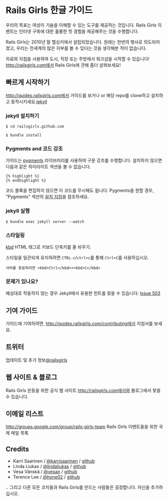 # Rails Girls 한글 가이드

우리의 목표는 여성이 기술을 이해할 수 있는 도구를 제공하는 것입니다. Rails Girls 이벤트는 인터넷 구축에 대한 훌륭한 첫 경험을 제공해주는 것을 수행합니다.

Rails Girls는 2010년 말 헬싱키에서 설립되었습니다. 원래는 한번의 행사로 의도되어졌고, 우리는 전세계의 많은 지부를 볼 수 있다는 것을 생각해본 적이 없습니다.

자료와 지침을 사용하여 도시, 직장 또는 주방에서 워크샵을 시작할 수 있습니다! http://railsgirls.com에서 Rails Girls에 관해 좀더 살펴보세요!

## 빠르게 시작하기

http://guides.railsgirls.com에서 가이드를 보거나 or 해당 repo를 clone하고 설치하고 동작시키세요.[jekyll](https://github.com/mojombo/jekyll)

### jekyll 설치하기

```
$ cd railsgirls.github.com
```

```
$ bundle install
```

### Pygments and 코드 강조

가이드는 [pygments](http://pygments.org/) 라이브러리를 사용하여 구문 강조를 수행합니다. 설치하지 않으면 다음과 같은 하이라이트 섹션을 볼 수 없습니다. 

```
{% highlight %}
{% endhighlight %}
```

코드 블록을 편집하지 않으면 이 코드를 무시해도 됩니다. Pygments을 원할 경우, "Pygments" 섹션의 [설치 지침](http://jekyllrb.com/docs/installation/)을 참조하세요.

### jekyll 실행

```
$ bundle exec jekyll server --watch
```

### 스타일링

[kbd](https://www.w3.org/wiki/HTML/Elements/kbd) HTML 태그로 키보드 단축키를 줄 바꾸기.

스타일을 일관되게 유지하려면 `CTRL-c`/`ctrl+c`를 통해 `Ctrl+C`를 사용하십시오.

```
서버를 종료하려면 <kbd>Ctrl</kbd>+<kbd>C</kbd>
```

### 문제가 있나요?

예상대로 작동하지 않는 경우 Jekyll에서 유용한 힌트를 찾을 수 있습니다: [Issue 503](https://github.com/mojombo/jekyll/issues/503)

## 기여  가이드

가이드에 기여하려면, http://guides.railsgirls.com/contributing에서 지침서를 보세요.

## 트위터

업데이트 및 추가 정보[@railsgirls](https://twitter.com/railsgirls)

## 웹 사이트 & 블로그

Rails Girls 운동을 위한 공식 웹 사이트 http://railsgirls.com에서와 블로그에서 찾을 수 있습니다.

## 이메일 리스트

http://groups.google.com/group/rails-girls-team Rails Girls 이벤트들을 위한 국제 메일 목록

## Credits

* Karri Saarinen / [@karrisaarinen](https://twitter.com/karrisaarinen) / [github](http://github.com/ksaa)
* Linda Liukas / [@lindaliukas](https://twitter.com/lindaliukas) / [github](http://github.com/lindaliukas)
* Vesa Vänskä / [@vesan](https://twitter.com/vesan) / [github](http://github.com/vesan)
* Terence Lee / [@hone02](https://twitter.com/hone02) / [github](http://github.com/hone)

.. 그리고 다른 모든 코치들과 Rails Girls를 만드는 사람들은 굉장합니다. 자신을 추가하십시오.
